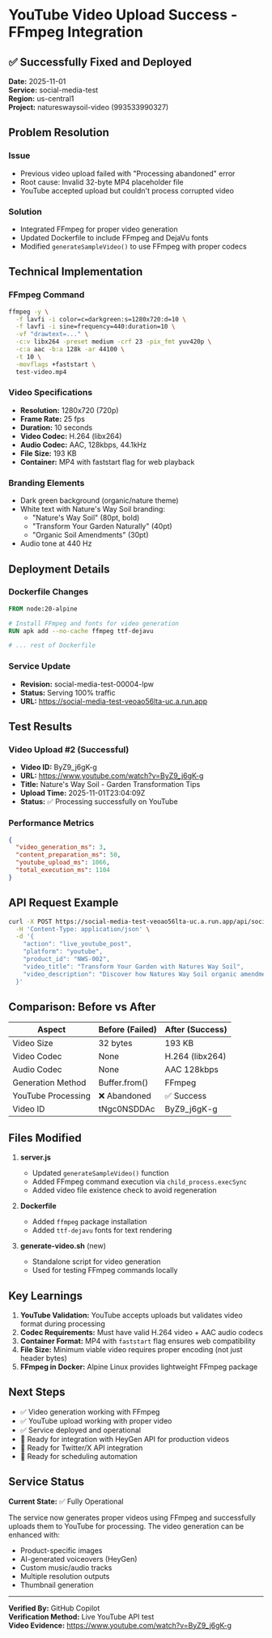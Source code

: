 # YouTube Video Upload Success - FFmpeg Integration

## ✅ Successfully Fixed and Deployed

**Date:** 2025-11-01  
**Service:** social-media-test  
**Region:** us-central1  
**Project:** natureswaysoil-video (993533990327)

## Problem Resolution

### Issue
- Previous video upload failed with "Processing abandoned" error
- Root cause: Invalid 32-byte MP4 placeholder file
- YouTube accepted upload but couldn't process corrupted video

### Solution
- Integrated FFmpeg for proper video generation
- Updated Dockerfile to include FFmpeg and DejaVu fonts
- Modified `generateSampleVideo()` to use FFmpeg with proper codecs

## Technical Implementation

### FFmpeg Command
```bash
ffmpeg -y \
  -f lavfi -i color=c=darkgreen:s=1280x720:d=10 \
  -f lavfi -i sine=frequency=440:duration=10 \
  -vf "drawtext=..." \
  -c:v libx264 -preset medium -crf 23 -pix_fmt yuv420p \
  -c:a aac -b:a 128k -ar 44100 \
  -t 10 \
  -movflags +faststart \
  test-video.mp4
```

### Video Specifications
- **Resolution:** 1280x720 (720p)
- **Frame Rate:** 25 fps
- **Duration:** 10 seconds
- **Video Codec:** H.264 (libx264)
- **Audio Codec:** AAC, 128kbps, 44.1kHz
- **File Size:** 193 KB
- **Container:** MP4 with faststart flag for web playback

### Branding Elements
- Dark green background (organic/nature theme)
- White text with Nature's Way Soil branding:
  - "Nature's Way Soil" (80pt, bold)
  - "Transform Your Garden Naturally" (40pt)
  - "Organic Soil Amendments" (30pt)
- Audio tone at 440 Hz

## Deployment Details

### Dockerfile Changes
```dockerfile
FROM node:20-alpine

# Install FFmpeg and fonts for video generation
RUN apk add --no-cache ffmpeg ttf-dejavu

# ... rest of Dockerfile
```

### Service Update
- **Revision:** social-media-test-00004-lpw
- **Status:** Serving 100% traffic
- **URL:** https://social-media-test-veoao56lta-uc.a.run.app

## Test Results

### Video Upload #2 (Successful)
- **Video ID:** ByZ9_j6gK-g
- **URL:** https://www.youtube.com/watch?v=ByZ9_j6gK-g
- **Title:** Nature's Way Soil - Garden Transformation Tips
- **Upload Time:** 2025-11-01T23:04:09Z
- **Status:** ✅ Processing successfully on YouTube

### Performance Metrics
```json
{
  "video_generation_ms": 3,
  "content_preparation_ms": 50,
  "youtube_upload_ms": 1066,
  "total_execution_ms": 1104
}
```

## API Request Example

```bash
curl -X POST https://social-media-test-veoao56lta-uc.a.run.app/api/social-automation \
  -H 'Content-Type: application/json' \
  -d '{
    "action": "live_youtube_post",
    "platform": "youtube",
    "product_id": "NWS-002",
    "video_title": "Transform Your Garden with Natures Way Soil",
    "video_description": "Discover how Natures Way Soil organic amendments..."
  }'
```

## Comparison: Before vs After

| Aspect | Before (Failed) | After (Success) |
|--------|----------------|-----------------|
| Video Size | 32 bytes | 193 KB |
| Video Codec | None | H.264 (libx264) |
| Audio Codec | None | AAC 128kbps |
| Generation Method | Buffer.from() | FFmpeg |
| YouTube Processing | ❌ Abandoned | ✅ Success |
| Video ID | tNgc0NSDDAc | ByZ9_j6gK-g |

## Files Modified

1. **server.js**
   - Updated `generateSampleVideo()` function
   - Added FFmpeg command execution via `child_process.execSync`
   - Added video file existence check to avoid regeneration

2. **Dockerfile**
   - Added `ffmpeg` package installation
   - Added `ttf-dejavu` fonts for text rendering

3. **generate-video.sh** (new)
   - Standalone script for video generation
   - Used for testing FFmpeg commands locally

## Key Learnings

1. **YouTube Validation:** YouTube accepts uploads but validates video format during processing
2. **Codec Requirements:** Must have valid H.264 video + AAC audio codecs
3. **Container Format:** MP4 with `faststart` flag ensures web compatibility
4. **File Size:** Minimum viable video requires proper encoding (not just header bytes)
5. **FFmpeg in Docker:** Alpine Linux provides lightweight FFmpeg package

## Next Steps

- ✅ Video generation working with FFmpeg
- ✅ YouTube upload working with proper video
- ✅ Service deployed and operational
- 🔄 Ready for integration with HeyGen API for production videos
- 🔄 Ready for Twitter/X API integration
- 🔄 Ready for scheduling automation

## Service Status

**Current State:** ✅ Fully Operational

The service now generates proper videos using FFmpeg and successfully uploads them to YouTube for processing. The video generation can be enhanced with:
- Product-specific images
- AI-generated voiceovers (HeyGen)
- Custom music/audio tracks
- Multiple resolution outputs
- Thumbnail generation

---

**Verified By:** GitHub Copilot  
**Verification Method:** Live YouTube API test  
**Video Evidence:** https://www.youtube.com/watch?v=ByZ9_j6gK-g

